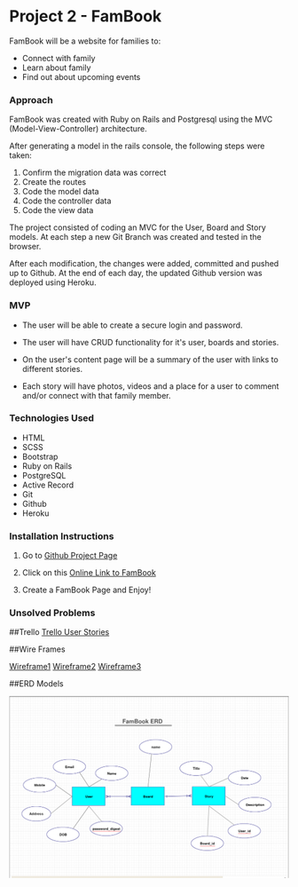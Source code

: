 # Project 2 - FamBook

FamBook will be a website for families to:

* Connect with family
* Learn about family
* Find out about upcoming events

### Approach

FamBook was created with Ruby on Rails and Postgresql using the MVC (Model-View-Controller) architecture.

After generating a model in the rails console, the following steps were taken:

1. Confirm the migration data was correct
2. Create the routes
3. Code the model data
4. Code the controller data
5. Code the view data

The project consisted of coding an MVC for the User, Board and Story models. At each step a new Git Branch was created and tested in the browser.

After each modification, the changes were added, committed and pushed up to Github.
At the end of each day, the updated Github version was deployed using Heroku.

### MVP

* The user will be able to create a secure login and password.  

* The user will have CRUD functionality for it's user, boards and stories.

* On the user's content page will be a summary of the user with links to different stories.

* Each story will have photos, videos and a place for a user to comment and/or connect with that family member.  

### Technologies Used

- HTML
- SCSS
- Bootstrap
- Ruby on Rails
- PostgreSQL
- Active Record
- Git
- Github
- Heroku

### Installation Instructions

1. Go to [Github Project Page](https://github.com/glowen18/project_2_fambook1)

2. Click on this [Online Link to FamBook](https://fambookapp.herokuapp.com/)

3. Create a FamBook Page and Enjoy!

### Unsolved Problems



##Trello
[Trello User Stories](https://trello.com/b/059r2syb/project-2-famconnect)

##Wire Frames

[Wireframe1](assets/01_welcome_index.png "Wireframe1")
[Wireframe2](assets/02_home.png "Wireframe2")
[Wireframe3](assets/03_user.png "Wireframe3")

##ERD Models  

![ERD Models](assets/erd_fambook.png)
